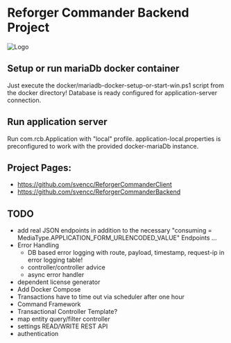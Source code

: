 # Reforger Commander Backend Project
![Logo](md-media/logo.png)

## Setup or run mariaDb docker container
Just execute the docker/mariadb-docker-setup-or-start-win.ps1 script from the docker directory!
Database is ready configured for application-server connection.

## Run application server
Run com.rcb.Application with "local" profile. 
application-local.properties is preconfigured to work with the provided docker-mariaDb instance.

## Project Pages:
- https://github.com/svencc/ReforgerCommanderClient
- https://github.com/svencc/ReforgerCommanderBackend

## TODO
* add real JSON endpoints in addition to the necessary "consuming = MediaType.APPLICATION_FORM_URLENCODED_VALUE" Endpoints ...
* Error Handling
    * DB based error logging with route, payload, timestamp, request-ip in error logging table!
    * controller/controller advice
    * async error handler
* dependent license generator
* Add Docker Compose
* Transactions have to time out via scheduler after one hour
* Command Framework
* Transactional Controller Template?
* map entity query/filter controller
* settings READ/WRITE REST API
* authentication